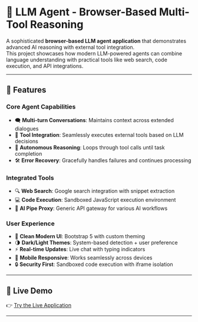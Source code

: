 # 🤖 LLM Agent - Browser-Based Multi-Tool Reasoning

A sophisticated **browser-based LLM agent application** that demonstrates advanced AI reasoning with external tool integration.  
This project showcases how modern LLM-powered agents can combine language understanding with practical tools like web search, code execution, and API integrations.

---

## 🌟 Features

### Core Agent Capabilities
- 🗨️ **Multi-turn Conversations**: Maintains context across extended dialogues  
- 🔧 **Tool Integration**: Seamlessly executes external tools based on LLM decisions  
- 🤖 **Autonomous Reasoning**: Loops through tool calls until task completion  
- 🛠️ **Error Recovery**: Gracefully handles failures and continues processing  

### Integrated Tools
- 🔍 **Web Search**: Google search integration with snippet extraction  
- 💻 **Code Execution**: Sandboxed JavaScript execution environment  
- 🔗 **AI Pipe Proxy**: Generic API gateway for various AI workflows  

### User Experience
- 🎨 **Clean Modern UI**: Bootstrap 5 with custom theming  
- 🌗 **Dark/Light Themes**: System-based detection + user preference  
- ⚡ **Real-time Updates**: Live chat with typing indicators  
- 📱 **Mobile Responsive**: Works seamlessly across devices  
- 🔒 **Security First**: Sandboxed code execution with iframe isolation  

---

## 🚀 Live Demo
👉 [Try the Live Application](#https://llm-agent-five.vercel.app/)  

---
